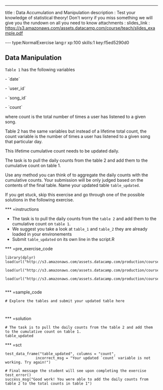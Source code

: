 ---
title       : Data Accumulation and Manipulation
description : Test your knowledge of statistical theory! Don't worry if you miss something we will give you the rundown on all you need to know
attachments :
  slides_link : https://s3.amazonaws.com/assets.datacamp.com/course/teach/slides_example.pdf

--- type:NormalExercise lang:r xp:100 skills:1 key:f5ed5290d0
## Data Manipulation

`Table 1` has the following variables
<p>- `date`<p/>
<p>- `user_id`<p/>
<p>- `song_id`<p/>
<p>- `count`<p/>
<p>where count is the total number of times a user has listened to a given song.<p>

Table 2 has the same variables but instead of a lifetime total count, the count variable is the number of times a user has listened to a given song that particular day.

This lifetime cumulative count needs to be updated daily.

The task is to pull the daily counts from the table 2 and add them to the cumulative count on table 1. 

Use any method you can think of to aggregate the daily counts with the cumulative counts. Your submission will be only judged based on the contents of the final table. Name your updated table `table_updated`.

If you get stuck, skip this exercise and go through one of the possible solutions in the following exercise. 

*** =instructions
- The task is to pull the daily counts from the `table 2` and add them to the cumulative count on `table 1`.
- We suggest you take a look at `table_1` and `table_2` they are already loaded in your environements
- Submit `table_updated` on its own line in the script.R 

*** =pre_exercise_code
```{r}
library(dplyr)
load(url("http://s3.amazonaws.com/assets.datacamp.com/production/course_1141/datasets/table_1_DM_FB.RData"))

load(url("http://s3.amazonaws.com/assets.datacamp.com/production/course_1141/datasets/table_2_DM_FB.RData"))

load(url("http://s3.amazonaws.com/assets.datacamp.com/production/course_1141/datasets/table_updated_DM_FB.RData"))


```
*** =sample_code
```{r}
# Explore the tables and submit your updated table here



```
*** =solution
```{r}
# The task is to pull the daily counts from the table 2 and add them to the cumulative count on table 1. 
table_updated
```
*** =sct
```{r}
test_data_frame("table_updated", columns = "count",
              incorrect_msg = "Your updated `count` variable is not working. Try again!")

# Final message the student will see upon completing the exercise
test_error()
success_msg("Good work! You were able to add the daily counts from table 2 to the total counts in table 1")
```
